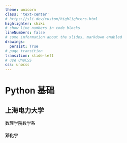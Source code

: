 ```yaml
---
theme: unicorn
class: 'text-center'
# https://sli.dev/custom/highlighters.html
highlighter: shiki
# show line numbers in code blocks
lineNumbers: false
# some information about the slides, markdown enabled
drawings:
  persist: True
# page transition
transition: slide-left
# use UnoCSS
css: unocss
---
```


# Python 基础

## 上海电力大学

数理学院数学系

#### 邓化宇

<div class="abs-br m-6 flex gap-2">
  <a href="https://github.com/SUEPaper/math201-lecture/tree/main" target="_blank" alt="GitHub"
    class="text-xl slidev-icon-btn opacity-50 !border-none !hover:text-white">
    <carbon-logo-github />
  </a>
</div>

